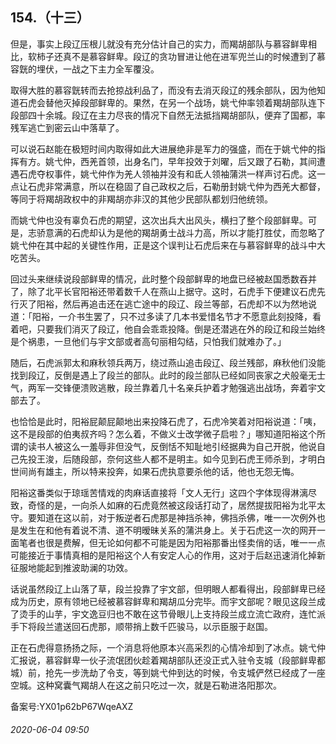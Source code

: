 ## 154.（十三）
但是，事实上段辽压根儿就没有充分估计自己的实力，而羯胡部队与慕容鲜卑相比，软柿子还真不是慕容鲜卑。段辽的贪功冒进让他在进军兜兰山的时候遭到了慕容皝的埋伏，一战之下主力全军覆没。



取得大胜的慕容皝转而去抢掠战利品了，而没有去消灭段辽的残余部队，因为他知道石虎会替他灭掉段部鲜卑的。果然，在另一个战场，姚弋仲率领着羯胡部队连下段部四十余城。段辽在主力尽丧的情况下自然无法抵挡羯胡部队，便弃了国都，率残军逃亡到密云山中落草了。



可以说石赵能在极短时间内取得如此大进展绝非是军力的强盛，而在于姚弋仲的指挥有方。姚弋仲，西羌首领，出身名门，早年投效于刘曜，后又跟了石勒，其间遭遇石虎夺权事件，姚弋仲作为羌人领袖并没有和氐人领袖蒲洪一样声讨石虎。这一点让石虎非常满意，所以在稳固了自己政权之后，石勒册封姚弋仲为西羌大都督，等同于将羯胡政权中的非羯胡亦非汉的其他少民部队都划归他统领。



而姚弋仲也没有辜负石虎的期望，这次出兵大出风头，横扫了整个段部鲜卑。可是，志骄意满的石虎却认为是他的羯胡勇士战斗力高，所以才能打胜仗，而忽略了姚弋仲在其中起的关键性作用，正是这个误判让石虎后来在与慕容鲜卑的战斗中大吃苦头。



回过头来继续说段部鲜卑的情况，此时整个段部鲜卑的地盘已经被赵国悉数吞并了，除了北平长官阳裕还带着数千人在燕山上据守。这时，石虎手下便建议石虎先行灭了阳裕，然后再追击还在逃亡途中的段辽、段兰等部，石虎却不以为然地说道：「阳裕，一介书生罢了，只不过多读了几本书爱惜名节才不愿意此刻投降，看着吧，只要我们消灭了段辽，他自会乖乖投降。倒是还潜逃在外的段辽和段兰始终是个祸患，一旦他们与宇文部或者高句丽相勾结，只怕我们就难办了。」



随后，石虎派郭太和麻秋领兵两万，绕过燕山追击段辽、段兰残部，麻秋他们没能找到段辽，反倒是遇上了段兰的部队。此时的段兰部队已经如同丧家之犬般毫无士气，两军一交锋便溃败逃散，段兰靠着几十名亲兵护着才勉强逃出战场，奔着宇文部去了。



也恰恰是此时，阳裕屁颠屁颠地出来投降石虎了，石虎冷笑着对阳裕说道：「咦，这不是段部的伯夷叔齐吗？怎么着，不做义士改学微子启啦？」哪知道阳裕这个所谓的读书人被这么一羞辱非但没气，反倒恬不知耻地引经据典为自己开脱，他说自己先投王浚，后随段部，奈何这些人都不是明主。如今见到石虎王师杀到，才明白世间尚有雄主，所以特来投奔，如果石虎执意要杀他的话，他也无怨无悔。



阳裕这番类似于琼瑶苦情戏的肉麻话直接将「文人无行」这四个字体现得淋漓尽致，奇怪的是，一向杀人如麻的石虎竟然被这段话打动了，居然提拔阳裕为北平太守。要知道在这以前，对于叛逆者石虎那是神挡杀神，佛挡杀佛，唯一一次例外也是发生在和他有着说不清、道不明暧昧关系的蒲洪身上。关于石虎这一次的网开一面笔者也很是费解，但无论如何都不可能是因为阳裕那番出怪卖俏的话，唯一一点可能接近于事情真相的是阳裕这个人有安定人心的作用，这对于后赵迅速消化掉新征服地能起到推波助澜的功效。



话说虽然段辽上山落了草，段兰投靠了宇文部，但明眼人都看得出，段部鲜卑已经成为历史，原有领地已经被慕容鲜卑和羯胡瓜分完毕。而宇文部呢？眼见这段兰成了烫手的山芋，宇文逸豆归也不敢在这节骨眼儿上支持段兰成立流亡政府，连忙派手下将段兰遣送回石虎那，顺带捎上数千匹骏马，以示臣服于赵国。



正在石虎得意扬扬之际，一个消息将他原本兴高采烈的心情冷却到了冰点。姚弋仲汇报说，慕容鲜卑一伙子流氓团伙趁着羯胡部队还没正式入驻令支城（段部鲜卑都城）前，抢先一步洗劫了令支，等到姚弋仲到达的时候，令支城俨然已经成了一座空城。这种窝囊气羯胡人在这之前只吃过一次，就是石勒进洛阳那次。



备案号:YX01p62bP67WqeAXZ


###### 2020-06-04 09:50
